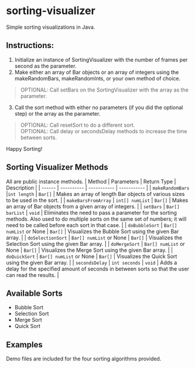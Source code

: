 # sorting-visualizer
Simple sorting visualizations in Java.

##  Instructions:
1) Initialize an instance of SortingVisualizer with the number of frames per second as the parameter.
2) Make either an array of Bar objects or an array of integers using the makeRandomBars, makeRandomInts, or your own method of choice.
> OPTIONAL: Call setBars on the SortingVisualizer with the array as the parameter.
3) Call the sort method with either no parameters (if you did the optional step) or the array as the parameter.
> OPTIONAL: Call resetSort to do a different sort.  
> OPTIONAL: Call delay or secondsDelay methods to increase the time between sorts.   

Happy Sorting!

## Sorting Visualizer Methods
All are public instance methods.
| Method | Parameters | Return Type | Description |
| ------ | ---------- | ----------- | ----------- |
| `makeRandomBars` |`int length` | `Bar[]` | Makes an array of length Bar objects of various sizes to be used in the sort. |
| `makeBarsFromArray` | `int[] numList` | `Bar[]` | Makes an array of Bar objects from a given array of integers. |
| `setBars` | `Bar[] barList` | `void` | Eliminates the need to pass a parameter for the sorting methods. Also used to do multiple sorts on the same set of numbers; it will need to be called before each sort in that case. |
| `doBubbleSort` | `Bar[] numList` or None | `Bar[]` | Visualizes the Bubble Sort using the given Bar array. |
| `doSelectionSort` | `Bar[] numList` or None | `Bar[]` | Visualizes the Selection Sort using the given Bar array. |
| `doMergeSort` | `Bar[] numList` or None | `Bar[]` | Visualizes the Merge Sort using the given Bar array. |
| `doQuickSort` | `Bar[] numList` or None | `Bar[]` | Visualizes the Quick Sort using the given Bar array. |
| `secondsDelay` | `int seconds` | `void` | Adds a delay for the specified amount of seconds in between sorts so that the user can read the results. |

## Available Sorts
- Bubble Sort
- Selection Sort
- Merge Sort
- Quick Sort

## Examples
Demo files are included for the four sorting algorithms provided.  
